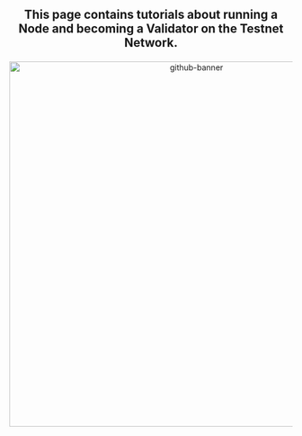 ## <p align="center">This page contains tutorials about running a Node and becoming a Validator on the Testnet Network.</p>

<p align="center">
  <img width="650" alt="github-banner" src="https://h2-test.net/wp-content/uploads/2022/10/Testnet_Logo_Grau_Weiss_small.png">
  </a>
</p>

